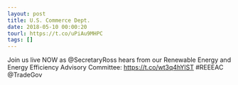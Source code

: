 ```yaml
---
layout: post
title: U.S. Commerce Dept.
date: 2018-05-10 00:00:20
tourl: https://t.co/uPiAu9MHPC
tags: []
---
```

Join us live NOW as @SecretaryRoss hears from our Renewable Energy and Energy Efficiency Advisory Committee: https://t.co/wt3q4hYlST #REEEAC @TradeGov